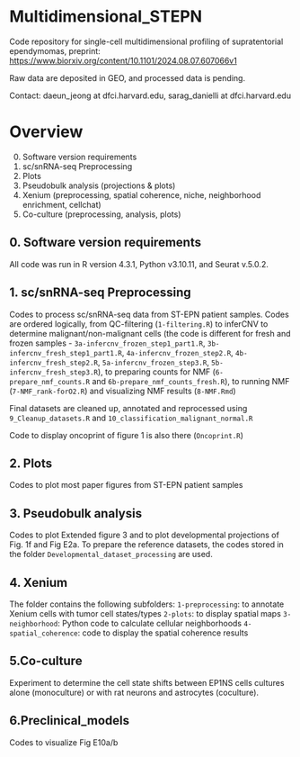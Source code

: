 # Multidimensional_STEPN

Code repository for single-cell multidimensional profiling of supratentorial ependymomas, preprint: https://www.biorxiv.org/content/10.1101/2024.08.07.607066v1

Raw data are deposited in GEO, and processed data is pending. 

Contact: daeun_jeong at dfci.harvard.edu, sarag_danielli at dfci.harvard.edu

# Overview
0. Software version requirements 
1. sc/snRNA-seq Preprocessing
2. Plots
3. Pseudobulk analysis (projections & plots)
4. Xenium (preprocessing, spatial coherence, niche, neighborhood enrichment, cellchat)
5. Co-culture (preprocessing, analysis, plots)  

## 0. Software version requirements 

All code was run in R version 4.3.1, Python v3.10.11, and Seurat v.5.0.2. 

## 1. sc/snRNA-seq Preprocessing
Codes to process sc/snRNA-seq data from ST-EPN patient samples. Codes are ordered logically, from QC-filtering (`1-filtering.R`) to inferCNV to determine malignant/non-malignant cells (the code is different for fresh and frozen samples - `3a-infercnv_frozen_step1_part1.R`, `3b-infercnv_fresh_step1_part1.R`, `4a-infercnv_frozen_step2.R`, `4b-infercnv_fresh_step2.R`, `5a-infercnv_frozen_step3.R`, `5b-infercnv_fresh_step3.R`), to preparing counts for NMF (`6-prepare_nmf_counts.R` and `6b-prepare_nmf_counts_fresh.R`), to running NMF (`7-NMF_rank-forO2.R`) and visualizing NMF results (`8-NMF.Rmd`)

Final datasets are cleaned up, annotated and reprocessed using `9_Cleanup_datasets.R` and `10_classification_malignant_normal.R`

Code to display oncoprint of figure 1 is also there (`Oncoprint.R`)

## 2. Plots
Codes to plot most paper figures from ST-EPN patient samples

## 3. Pseudobulk analysis 
Codes to plot Extended figure 3 and to plot developmental projections of Fig. 1f and Fig E2a. To prepare the reference datasets, the codes stored in the folder `Developmental_dataset_processing` are used.

## 4. Xenium
The folder contains the following subfolders:
`1-preprocessing`: to annotate Xenium cells with tumor cell states/types
`2-plots`: to display spatial maps
`3-neighborhood`: Python code to calculate cellular neighborhoods
`4-spatial_coherence`: code to display the spatial coherence results

## 5.Co-culture
Experiment to determine the cell state shifts between EP1NS cells cultures alone (monoculture) or with rat neurons and astrocytes (coculture).

## 6.Preclinical_models
Codes to visualize Fig E10a/b
